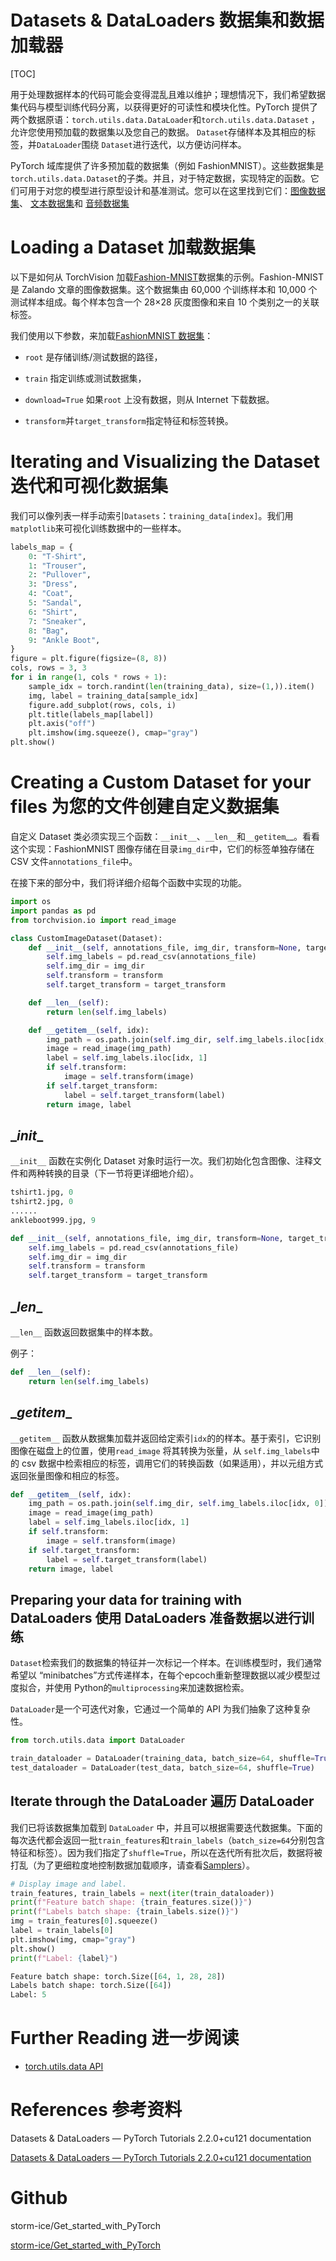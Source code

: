 # Datasets & DataLoaders 数据集和数据加载器



[TOC]



用于处理数据样本的代码可能会变得混乱且难以维护；理想情况下，我们希望数据集代码与模型训练代码分离，以获得更好的可读性和模块化性。PyTorch 提供了两个数据原语：`torch.utils.data.DataLoader`和`torch.utils.data.Dataset` ，允许您使用预加载的数据集以及您自己的数据。 `Dataset`存储样本及其相应的标签，并`DataLoader`围绕 `Dataset`进行迭代，以方便访问样本。

PyTorch 域库提供了许多预加载的数据集（例如 FashionMNIST）。这些数据集是`torch.utils.data.Dataset`的子类。并且，对于特定数据，实现特定的函数。它们可用于对您的模型进行原型设计和基准测试。您可以在这里找到它们：[图像数据集](https://pytorch.org/vision/stable/datasets.html)、 [文本数据集](https://pytorch.org/text/stable/datasets.html)和 [音频数据集](https://pytorch.org/audio/stable/datasets.html)

# Loading a Dataset 加载数据集

以下是如何从 TorchVision 加载[Fashion-MNIST](https://research.zalando.com/project/fashion_mnist/fashion_mnist/)数据集的示例。Fashion-MNIST 是 Zalando 文章的图像数据集。这个数据集由 60,000 个训练样本和 10,000 个测试样本组成。每个样本包含一个 28×28 灰度图像和来自 10 个类别之一的关联标签。

我们使用以下参数，来加载[FashionMNIST 数据集](https://pytorch.org/vision/stable/datasets.html#fashion-mnist)：

  - `root` 是存储训练/测试数据的路径，

- `train` 指定训练或测试数据集，

-  `download=True` 如果`root` 上没有数据，则从 Internet 下载数据。

- `transform`并`target_transform`指定特征和标签转换。

# Iterating and Visualizing the Dataset 迭代和可视化数据集



我们可以像列表一样手动索引`Datasets`：`training_data[index]`。我们用`matplotlib`来可视化训练数据中的一些样本。

```python
labels_map = {
    0: "T-Shirt",
    1: "Trouser",
    2: "Pullover",
    3: "Dress",
    4: "Coat",
    5: "Sandal",
    6: "Shirt",
    7: "Sneaker",
    8: "Bag",
    9: "Ankle Boot",
}
figure = plt.figure(figsize=(8, 8))
cols, rows = 3, 3
for i in range(1, cols * rows + 1):
    sample_idx = torch.randint(len(training_data), size=(1,)).item()
    img, label = training_data[sample_idx]
    figure.add_subplot(rows, cols, i)
    plt.title(labels_map[label])
    plt.axis("off")
    plt.imshow(img.squeeze(), cmap="gray")
plt.show()
```



# Creating a Custom Dataset for your files 为您的文件创建自定义数据集

自定义 Dataset 类必须实现三个函数：`__init__`、`__len__`和`__getitem`__。看看这个实现：FashionMNIST 图像存储在目录`img_dir`中，它们的标签单独存储在CSV 文件`annotations_file`中。



在接下来的部分中，我们将详细介绍每个函数中实现的功能。

```python
import os
import pandas as pd
from torchvision.io import read_image

class CustomImageDataset(Dataset):
    def __init__(self, annotations_file, img_dir, transform=None, target_transform=None):
        self.img_labels = pd.read_csv(annotations_file)
        self.img_dir = img_dir
        self.transform = transform
        self.target_transform = target_transform

    def __len__(self):
        return len(self.img_labels)

    def __getitem__(self, idx):
        img_path = os.path.join(self.img_dir, self.img_labels.iloc[idx, 0])
        image = read_image(img_path)
        label = self.img_labels.iloc[idx, 1]
        if self.transform:
            image = self.transform(image)
        if self.target_transform:
            label = self.target_transform(label)
        return image, label
```



## \__init__

`__init__` 函数在实例化 Dataset 对象时运行一次。我们初始化包含图像、注释文件和两种转换的目录（下一节将更详细地介绍）。

```python
tshirt1.jpg, 0
tshirt2.jpg, 0
......
ankleboot999.jpg, 9
```

```python
def __init__(self, annotations_file, img_dir, transform=None, target_transform=None):
    self.img_labels = pd.read_csv(annotations_file)
    self.img_dir = img_dir
    self.transform = transform
    self.target_transform = target_transform
```



## \__len__

`__len__` 函数返回数据集中的样本数。

例子：

```python
def __len__(self):
    return len(self.img_labels)
```



## \__getitem__

`__getitem__` 函数从数据集加载并返回给定索引`idx`的的样本。基于索引，它识别图像在磁盘上的位置，使用`read_image` 将其转换为张量，从 `self.img_labels`中的 csv 数据中检索相应的标签，调用它们的转换函数（如果适用），并以元组方式返回张量图像和相应的标签。

```python
def __getitem__(self, idx):
    img_path = os.path.join(self.img_dir, self.img_labels.iloc[idx, 0])
    image = read_image(img_path)
    label = self.img_labels.iloc[idx, 1]
    if self.transform:
        image = self.transform(image)
    if self.target_transform:
        label = self.target_transform(label)
    return image, label
```



## Preparing your data for training with DataLoaders 使用 DataLoaders 准备数据以进行训练

`Dataset`检索我们的数据集的特征并一次标记一个样本。在训练模型时，我们通常希望以 “minibatches”方式传递样本，在每个epcoch重新整理数据以减少模型过度拟合，并使用 Python的`multiprocessing`来加速数据检索。

`DataLoader`是一个可迭代对象，它通过一个简单的 API 为我们抽象了这种复杂性。

```python
from torch.utils.data import DataLoader

train_dataloader = DataLoader(training_data, batch_size=64, shuffle=True)
test_dataloader = DataLoader(test_data, batch_size=64, shuffle=True)
```



## Iterate through the DataLoader 遍历 DataLoader

我们已将该数据集加载到 `DataLoader` 中，并且可以根据需要迭代数据集。下面的每次迭代都会返回一批`train_features`和`train_labels`（`batch_size=64`分别包含特征和标签）。因为我们指定了`shuffle=True`，所以在迭代所有批次后，数据将被打乱（为了更细粒度地控制数据加载顺序，请查看[Samplers](https://pytorch.org/docs/stable/data.html#data-loading-order-and-sampler)）。

```python
# Display image and label.
train_features, train_labels = next(iter(train_dataloader))
print(f"Feature batch shape: {train_features.size()}")
print(f"Labels batch shape: {train_labels.size()}")
img = train_features[0].squeeze()
label = train_labels[0]
plt.imshow(img, cmap="gray")
plt.show()
print(f"Label: {label}")
```

```python
Feature batch shape: torch.Size([64, 1, 28, 28])
Labels batch shape: torch.Size([64])
Label: 5
```



# Further Reading 进一步阅读

- [torch.utils.data API](https://pytorch.org/docs/stable/data.html)

# References 参考资料



Datasets & DataLoaders — PyTorch Tutorials 2.2.0+cu121 documentation

[Datasets & DataLoaders — PyTorch Tutorials 2.2.0+cu121 documentation](https://pytorch.org/tutorials/beginner/basics/data_tutorial.html#further-reading)

# Github



storm-ice/Get_started_with_PyTorch

[storm-ice/Get_started_with_PyTorch](https://github.com/storm-ice/Get_started_with_PyTorch)
